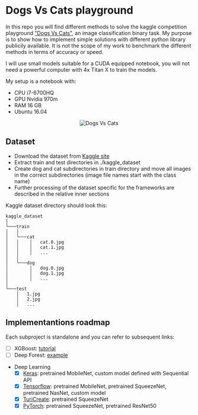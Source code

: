 # Dogs Vs Cats playground

In this repo you will find different methods to solve the kaggle competition playground ["Dogs Vs Cats"](https://www.kaggle.com/c/dogs-vs-cats-redux-kernels-edition),
an image classification binary task.
My purpose is to show how to implement simple solutions with different python library publicily available.
It is not the scope of my work to benchmark the different methods in terms of accuracy or speed.

I will use small models suitable for a CUDA equipped notebook, you will not need a powerful computer with 4x Titan X to train the models.

My setup is a notebook with:
- CPU i7-6700HQ
- GPU Nvidia 970m
- RAM 16 GB
- Ubuntu 16.04

<p align="center"><img src="https://tbolttimes.com/wp-content/uploads/2016/03/dogs-and-cats.jpg" alt="Dogs Vs Cats"></p>

## Dataset

- Download the dataset from [Kaggle site](https://www.kaggle.com/c/dogs-vs-cats-redux-kernels-edition/data)
- Extract train and test directories in ./kaggle_dataset
- Create dog and cat subdirectories in train directory and move all images in the correct subdirectories
(image file names start with the class name)
- Further processing of the dataset specific for the frameworks are described in the relative inner sections

Kaggle dataset directory should look this:

```
kaggle_dataset
│
└───train
│   │
│   └───cat
│   │    │   cat.0.jpg
│   │    │   cat.1.jpg
│   │    │   ...
│   │
│   └───dog
│        │   dog.0.jpg
│        │   dog.1.jpg
│        │   ...
│
└───test
    │   1.jpg
    │   2.jpg
    │   ...
```

## Implementantions roadmap

Each subproject is standalone and you can refer to subsequent links:

- [ ] XGBoost: [tutorial](http://blog.kaggle.com/2017/01/23/a-kaggle-master-explains-gradient-boosting/)
- [ ] Deep Forest: [example](https://www.kaggle.com/demoon/the-nature-conservancy-fisheries-monitoring/deep-forest-1-4-public-log-loss-with-1-5-data)
- Deep Learning
    - [x] [Keras](/deep_learning/keras): pretrained MobileNet, custom model defined with Sequential API
    - [x] [Tensorflow](/deep_learning/tensorflow): pretrained MobileNet, pretrained SqueezeNet, pretrained NasNet, custom model
    - [x] [TuriCreate](/deep_learning/turicreate): pretrained SqueezeNet
    - [x] [PyTorch](/deep_learning/pytorch): pretrained SqueezeNet, pretrained ResNet50
